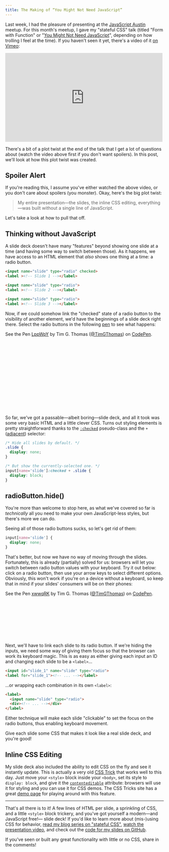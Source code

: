 ```yaml
---
title: The Making of “You Might Not Need JavaScript”
---
```


Last week, I had the pleasure of presenting at the [JavaScript Austin](http://www.meetup.com/javascript-austin/) meetup. For this month's meetup, I gave my "stateful CSS" talk (titled "Form with Function" or "[You Might Not Need JavaScript](http://www.meetup.com/javascript-austin/events/225015546/)", depending on how trolling I feel at the time). If you haven't seen it yet, there's a video of it [on Vimeo](https://vimeo.com/131410261):

<!-- more -->

<iframe src="https://player.vimeo.com/video/131410261?title=0&amp;color=35aba5" width="500" height="281" frameborder="0" webkitAllowFullScreen="webkitAllowFullScreen" mozallowfullscreen="mozallowfullscreen" allowFullScreen="allowFullScreen"> </iframe>

There's a bit of a plot twist at the end of the talk that I get a lot of questions about (watch the video above first if you don't want spoilers). In this post, we'll look at how this plot twist was created.

## Spoiler Alert

If you're reading this, I assume you've either watched the above video, or you don't care about spoilers (you monster). Okay, here's the big plot twist:

> My entire presentation—the slides, the inline CSS editing, everything—was built without a single line of JavaScript.

Let's take a look at how to pull that off.

## Thinking without JavaScript

A slide deck doesn't have many "features" beyond showing one slide at a time (and having some way to switch between those). As it happens, we have access to an HTML element that _also_ shows one thing at a time: a radio button.

```html
<input name="slide" type="radio" checked>
<label ><!-- Slide 1 --></label>

<input name="slide" type="radio">
<label ><!-- Slide 2 --></label>

<input name="slide" type="radio">
<label ><!-- Slide 3 --></label>
```

Now, if we could somehow link the "checked" state of a radio button to the visibility of another element, we'd have the beginnings of a slide deck right there. Select the radio buttons in the following [pen](http://codepen.io/TimGThomas/pen/LppWpY/) to see what happens:

<p data-height="250" data-theme-id="1840" data-slug-hash="LppWpY" data-default-tab="result" data-user="TimGThomas" class="codepen" style="height:250px">See the Pen <a href='http://codepen.io/TimGThomas/pen/LppWpY/'>LppWpY</a> by Tim G. Thomas (<a href='https://codepen.io/TimGThomas'>@TimGThomas</a>) on <a href='http://codepen.io'>CodePen</a>.</p>
<script async src="//assets.codepen.io/assets/embed/ei.js"></script>

So far, we've got a passable—albeit boring—slide deck, and all it took was some very basic HTML and a little clever CSS. Turns out styling elements is pretty straightforward thanks to the [`:checked`](https://developer.mozilla.org/en-US/docs/Web/CSS/%3Achecked) pseudo-class and the `+` ([adjacent](https://developer.mozilla.org/en-US/docs/Web/CSS/Adjacent_sibling_selectors)) selector:

```css
/* Hide all slides by default. */
.slide {
  display: none;
}

/* But show the currently-selected one. */
input[name='slide']:checked + .slide {
  display: block;
}
```

<h2 id="radioButton-hide()" style="text-transform:initial">radioButton.hide()</h2>

You're more than welcome to stop here, as what we've covered so far is _technically_ all you need to make your own JavaScript-less styles, but there's more we can do.

Seeing all of those radio buttons sucks, so let's get rid of them:

```css
input[name='slide'] {
  display: none;
}
```

That's better, but now we have no way of moving through the slides. Fortunately, this is already (partially) solved for us: browsers will let you switch between radio button values with your keyboard. Try it out below: click on a radio button, then use your arrow keys to select different options. Obviously, this won't work if you're on a device without a keyboard, so keep that in mind if your slides' consumers will be on their phones:

<p data-height="150" data-theme-id="1840" data-slug-hash="xwwqRK" data-default-tab="result" data-user="TimGThomas" class="codepen" style="height:150px">See the Pen <a href='http://codepen.io/TimGThomas/pen/xwwqRK/'>xwwqRK</a> by Tim G. Thomas (<a href='https://codepen.io/TimGThomas'>@TimGThomas</a>) on <a href='http://codepen.io'>CodePen</a>.</p>
<script async src="//assets.codepen.io/assets/embed/ei.js"></script>

Next, we'll have to link each slide to its radio button. If we're hiding the inputs, we need some way of giving them focus so that the browser can work its keyboard magic. This is as easy as either giving each input an ID and changing each slide to be a `<label>`...

```html
<input id="slide_1" name="slide" type="radio">
<label for="slide_1"><!-- ... --></label>
```

...or wrapping each combination in its own `<label>`:

```html
<label>
  <input name="slide" type="radio">
  <div><!-- ... --></div>
</label>
```

Either technique will make each slide "clickable" to set the focus on the radio buttons, thus enabling keyboard movement.

Give each slide some CSS that makes it look like a real slide deck, and you're good!

## Inline CSS Editing

My slide deck also included the ability to edit CSS on the fly and see it instantly update. This is actually a very old [CSS Trick](https://css-tricks.com/show-and-edit-style-element/) that works well to this day. Just move your `<style>` block inside your `<body>`, set its style to `display: block`, and give it the [`contenteditable`](https://developer.mozilla.org/en-US/docs/Web/Guide/HTML/Content_Editable) attribute: browsers will use it for styling and _you_ can use it for CSS demos. The CSS Tricks site has a great [demo page](https://css-tricks.com/examples/ShowCSS/) for playing around with this feature.

---

That's all there is to it! A few lines of HTML per slide, a sprinkling of CSS, and a little `<style>` block trickery, and you've got yourself a modern—and JavaScript free!— slide deck! If you'd like to learn more about (mis-)using CSS for behavior, [read my blog series on "stateful CSS"](https://www.google.com/search?q=fun+with+stateful+css+site%3Atimgthomas.com), [watch the presentation video](https://vimeo.com/131410261), and check out the [code for my slides on GitHub](https://github.com/TimGThomas/stateful-css-slides/).

If you've seen or built any great functionality with little or no CSS, share in the comments!
